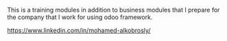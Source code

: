 This is a training modules in addition to business modules that I prepare for the company that I work for using odoo framework.

https://www.linkedin.com/in/mohamed-alkobrosly/


